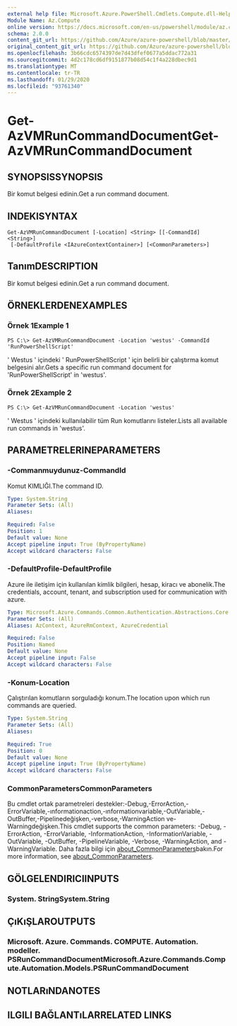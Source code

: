 ```yaml
---
external help file: Microsoft.Azure.PowerShell.Cmdlets.Compute.dll-Help.xml
Module Name: Az.Compute
online version: https://docs.microsoft.com/en-us/powershell/module/az.compute/get-azvmruncommanddocument
schema: 2.0.0
content_git_url: https://github.com/Azure/azure-powershell/blob/master/src/Compute/Compute/help/Get-AzVMRunCommandDocument.md
original_content_git_url: https://github.com/Azure/azure-powershell/blob/master/src/Compute/Compute/help/Get-AzVMRunCommandDocument.md
ms.openlocfilehash: 3b66cdc6574397de7d43dfef0677a5ddac772a31
ms.sourcegitcommit: 4d2c178cd6df9151877b08d54c1f4a228dbec9d1
ms.translationtype: MT
ms.contentlocale: tr-TR
ms.lasthandoff: 01/29/2020
ms.locfileid: "93761340"
---
```

# <span data-ttu-id="90e55-101">Get-AzVMRunCommandDocument</span><span class="sxs-lookup"><span data-stu-id="90e55-101">Get-AzVMRunCommandDocument</span></span>

## <span data-ttu-id="90e55-102">SYNOPSIS</span><span class="sxs-lookup"><span data-stu-id="90e55-102">SYNOPSIS</span></span>
<span data-ttu-id="90e55-103">Bir komut belgesi edinin.</span><span class="sxs-lookup"><span data-stu-id="90e55-103">Get a run command document.</span></span>

## <span data-ttu-id="90e55-104">INDEKI</span><span class="sxs-lookup"><span data-stu-id="90e55-104">SYNTAX</span></span>

```
Get-AzVMRunCommandDocument [-Location] <String> [[-CommandId] <String>]
 [-DefaultProfile <IAzureContextContainer>] [<CommonParameters>]
```

## <span data-ttu-id="90e55-105">Tanım</span><span class="sxs-lookup"><span data-stu-id="90e55-105">DESCRIPTION</span></span>
<span data-ttu-id="90e55-106">Bir komut belgesi edinin.</span><span class="sxs-lookup"><span data-stu-id="90e55-106">Get a run command document.</span></span>

## <span data-ttu-id="90e55-107">ÖRNEKLERDEN</span><span class="sxs-lookup"><span data-stu-id="90e55-107">EXAMPLES</span></span>

### <span data-ttu-id="90e55-108">Örnek 1</span><span class="sxs-lookup"><span data-stu-id="90e55-108">Example 1</span></span>
```
PS C:\> Get-AzVMRunCommandDocument -Location 'westus' -CommandId 'RunPowerShellScript'
```

<span data-ttu-id="90e55-109">' Westus ' içindeki ' RunPowerShellScript ' için belirli bir çalıştırma komut belgesini alır.</span><span class="sxs-lookup"><span data-stu-id="90e55-109">Gets a specific run command document for 'RunPowerShellScript' in 'westus'.</span></span>

### <span data-ttu-id="90e55-110">Örnek 2</span><span class="sxs-lookup"><span data-stu-id="90e55-110">Example 2</span></span>
```
PS C:\> Get-AzVMRunCommandDocument -Location 'westus'
```

<span data-ttu-id="90e55-111">' Westus ' içindeki kullanılabilir tüm Run komutlarını listeler.</span><span class="sxs-lookup"><span data-stu-id="90e55-111">Lists all available run commands in 'westus'.</span></span>

## <span data-ttu-id="90e55-112">PARAMETRELERINE</span><span class="sxs-lookup"><span data-stu-id="90e55-112">PARAMETERS</span></span>

### <span data-ttu-id="90e55-113">-Commanmuydunuz</span><span class="sxs-lookup"><span data-stu-id="90e55-113">-CommandId</span></span>
<span data-ttu-id="90e55-114">Komut KIMLIĞI.</span><span class="sxs-lookup"><span data-stu-id="90e55-114">The command ID.</span></span>

```yaml
Type: System.String
Parameter Sets: (All)
Aliases:

Required: False
Position: 1
Default value: None
Accept pipeline input: True (ByPropertyName)
Accept wildcard characters: False
```

### <span data-ttu-id="90e55-115">-DefaultProfile</span><span class="sxs-lookup"><span data-stu-id="90e55-115">-DefaultProfile</span></span>
<span data-ttu-id="90e55-116">Azure ile iletişim için kullanılan kimlik bilgileri, hesap, kiracı ve abonelik.</span><span class="sxs-lookup"><span data-stu-id="90e55-116">The credentials, account, tenant, and subscription used for communication with azure.</span></span>

```yaml
Type: Microsoft.Azure.Commands.Common.Authentication.Abstractions.Core.IAzureContextContainer
Parameter Sets: (All)
Aliases: AzContext, AzureRmContext, AzureCredential

Required: False
Position: Named
Default value: None
Accept pipeline input: False
Accept wildcard characters: False
```

### <span data-ttu-id="90e55-117">-Konum</span><span class="sxs-lookup"><span data-stu-id="90e55-117">-Location</span></span>
<span data-ttu-id="90e55-118">Çalıştırılan komutların sorguladığı konum.</span><span class="sxs-lookup"><span data-stu-id="90e55-118">The location upon which run commands are queried.</span></span>

```yaml
Type: System.String
Parameter Sets: (All)
Aliases:

Required: True
Position: 0
Default value: None
Accept pipeline input: True (ByPropertyName)
Accept wildcard characters: False
```

### <span data-ttu-id="90e55-119">CommonParameters</span><span class="sxs-lookup"><span data-stu-id="90e55-119">CommonParameters</span></span>
<span data-ttu-id="90e55-120">Bu cmdlet ortak parametreleri destekler:-Debug,-ErrorAction,-ErrorVariable,-ınformationaction,-ınformationvariable,-OutVariable,-OutBuffer,-Pipelinedeğişken,-verbose,-WarningAction ve-Warningdeğişken.</span><span class="sxs-lookup"><span data-stu-id="90e55-120">This cmdlet supports the common parameters: -Debug, -ErrorAction, -ErrorVariable, -InformationAction, -InformationVariable, -OutVariable, -OutBuffer, -PipelineVariable, -Verbose, -WarningAction, and -WarningVariable.</span></span> <span data-ttu-id="90e55-121">Daha fazla bilgi için [about_CommonParameters](https://go.microsoft.com/fwlink/?LinkID=113216)bakın.</span><span class="sxs-lookup"><span data-stu-id="90e55-121">For more information, see [about_CommonParameters](https://go.microsoft.com/fwlink/?LinkID=113216).</span></span>

## <span data-ttu-id="90e55-122">GÖLGELENDIRICI</span><span class="sxs-lookup"><span data-stu-id="90e55-122">INPUTS</span></span>

### <span data-ttu-id="90e55-123">System. String</span><span class="sxs-lookup"><span data-stu-id="90e55-123">System.String</span></span>

## <span data-ttu-id="90e55-124">ÇıKıŞLAR</span><span class="sxs-lookup"><span data-stu-id="90e55-124">OUTPUTS</span></span>

### <span data-ttu-id="90e55-125">Microsoft. Azure. Commands. COMPUTE. Automation. modeller. PSRunCommandDocument</span><span class="sxs-lookup"><span data-stu-id="90e55-125">Microsoft.Azure.Commands.Compute.Automation.Models.PSRunCommandDocument</span></span>

## <span data-ttu-id="90e55-126">NOTLARıNDA</span><span class="sxs-lookup"><span data-stu-id="90e55-126">NOTES</span></span>

## <span data-ttu-id="90e55-127">ILGILI BAĞLANTıLAR</span><span class="sxs-lookup"><span data-stu-id="90e55-127">RELATED LINKS</span></span>
